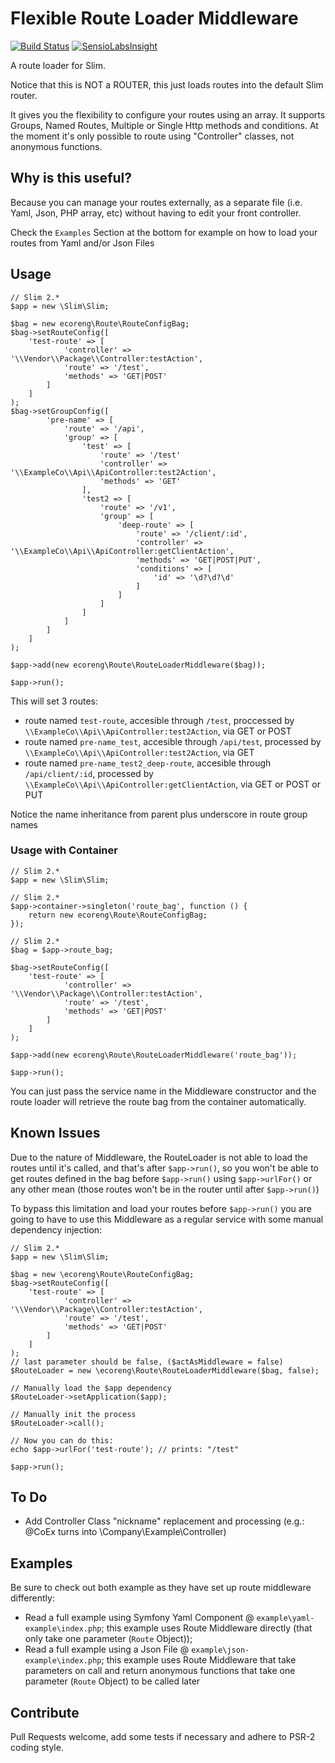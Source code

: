 Flexible Route Loader Middleware
=======================
[![Build Status](https://travis-ci.org/ecoreng/FlexibleRouteLoader.svg)](https://travis-ci.org/ecoreng/FlexibleRouteLoader) [![SensioLabsInsight](https://insight.sensiolabs.com/projects/0f7d4aa7-f480-46dc-b9dc-a6191bfab8f5/mini.png)](https://insight.sensiolabs.com/projects/0f7d4aa7-f480-46dc-b9dc-a6191bfab8f5)

A route loader for Slim.

Notice that this is NOT a ROUTER, this just loads routes into the default Slim router.

It gives you the flexibility to configure your routes using an array. It supports
Groups, Named Routes, Multiple or Single Http methods and conditions. At the moment
it's only possible to route using "Controller" classes, not anonymous functions.


## Why is this useful? ##

Because you can manage your routes externally, as a separate file (i.e. Yaml, Json, PHP array, etc) without
having to edit your front controller.

Check the ``Examples`` Section at the bottom for example on how to load your routes from Yaml and/or Json Files


## Usage ##
```
// Slim 2.*
$app = new \Slim\Slim;

$bag = new ecoreng\Route\RouteConfigBag;
$bag->setRouteConfig([
    'test-route' => [
            'controller' => '\\Vendor\\Package\\Controller:testAction',
            'route' => '/test',
            'methods' => 'GET|POST'
        ]
    ]
);
$bag->setGroupConfig([
        'pre-name' => [
            'route' => '/api',
            'group' => [
                'test' => [
                    'route' => '/test'
                    'controller' => '\\ExampleCo\\Api\\ApiController:test2Action',
                    'methods' => 'GET'
                ],
                'test2 => [
                    'route' => '/v1',
                    'group' => [
                        'deep-route' => [
                            'route' => '/client/:id',
                            'controller' => '\\ExampleCo\\Api\\ApiController:getClientAction',
                            'methods' => 'GET|POST|PUT',
                            'conditions' => [
                                'id' => '\d?\d?\d'
                            ]
                        ]
                    ]
                ]
            ]
        ]
    ]
);

$app->add(new ecoreng\Route\RouteLoaderMiddleware($bag));

$app->run();

```
This will set 3 routes:
 - route named ``test-route``, accesible through ``/test``, proccessed by ``\\ExampleCo\\Api\\ApiController:test2Action``, via GET or POST
 - route named ``pre-name_test``, accesible through ``/api/test``, processed by ``\\ExampleCo\\Api\\ApiController:test2Action``, via GET
 - route named ``pre-name_test2_deep-route``, accesible through ``/api/client/:id``, processed by ``\\ExampleCo\\Api\\ApiController:getClientAction``, via GET or POST or PUT

Notice the name inheritance from parent plus underscore in route group names


### Usage with Container ###

```
// Slim 2.*
$app = new \Slim\Slim;

// Slim 2.*
$app->container->singleton('route_bag', function () {
    return new ecoreng\Route\RouteConfigBag;
});

// Slim 2.*
$bag = $app->route_bag;

$bag->setRouteConfig([
    'test-route' => [
            'controller' => '\\Vendor\\Package\\Controller:testAction',
            'route' => '/test',
            'methods' => 'GET|POST'
        ]
    ]
);

$app->add(new ecoreng\Route\RouteLoaderMiddleware('route_bag'));

$app->run();
```
You can just pass the service name in the Middleware constructor and the route loader will retrieve the route bag from
the container automatically.


## Known Issues ##
Due to the nature of Middleware, the RouteLoader is not able to load the routes
until it's called, and that's after ``$app->run()``, so you won't be able to get
routes defined in the bag before ``$app->run()`` using ``$app->urlFor()`` or any
other mean (those routes won't be in the router until after ``$app->run()``)

To bypass this limitation and load your routes before ``$app->run()`` you are going to have
to use this Middleware as a regular service with some manual dependency injection:

```
// Slim 2.*
$app = new \Slim\Slim;

$bag = new \ecoreng\Route\RouteConfigBag;
$bag->setRouteConfig([
    'test-route' => [
            'controller' => '\\Vendor\\Package\\Controller:testAction',
            'route' => '/test',
            'methods' => 'GET|POST'
        ]
    ]
);
// last parameter should be false, ($actAsMiddleware = false)
$RouteLoader = new \ecoreng\Route\RouteLoaderMiddleware($bag, false);

// Manually load the $app dependency
$RouteLoader->setApplication($app);

// Manually init the process
$RouteLoader->call();

// Now you can do this:
echo $app->urlFor('test-route'); // prints: "/test"

$app->run();
```

## To Do ##
- Add Controller Class "nickname" replacement and processing (e.g.: @CoEx turns into \Company\Example\Controller)


## Examples ##
Be sure to check out both example as they have set up route middleware differently:

- Read a full example using Symfony Yaml Component @ ``example\yaml-example\index.php``; this example uses Route Middleware directly (that only take one parameter (``Route`` Object));
- Read a full example using a Json File @ ``example\json-example\index.php``; this example uses Route Middleware that take parameters on call and return anonymous functions that take one parameter (``Route`` Object) to be called later

## Contribute ##
Pull Requests welcome, add some tests if necessary and adhere to PSR-2 coding style.

